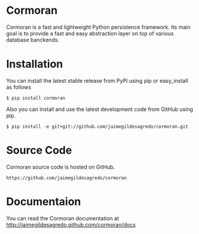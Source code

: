 # Cormoran
Cormoran is a fast and lightweight Python persistence framework.
Its main goal is to provide a fast and easy abstraction layer on top of
various database banckends.

# Installation
You can install the latest stable release from PyPI using pip or easy_install as follows

    $ pip install cormoran

Also you can install and use the latest development code from GitHub using pip.

    $ pip install -e git+git://github.com/jaimegildesagredo/cormoran.git

# Source Code
Cormoran source code is hosted on GitHub.

    https://github.com/jaimegildesagredo/cormoran

# Documentaion
You can read the Cormoran documentation at http://jaimegildesagredo.github.com/cormoran/docs
